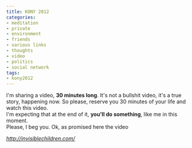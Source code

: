 ```yaml
---
title: KONY 2012
categories:
- meditation
- private
- environment
- friends
- various links
- thoughts
- video
- politics
- social network
tags:
- kony2012
---
```

I'm sharing a video, **30 minutes long**. It's not a bullshit video, it's a
true story, happening now. So please, reserve you 30 minutes of your life and
watch this video.  
I'm expecting that at the end of it, **you'll do something**, like me in this
moment.  
Please, I beg you. Ok, as promised here the video

_<http://invisiblechildren.com/>_

